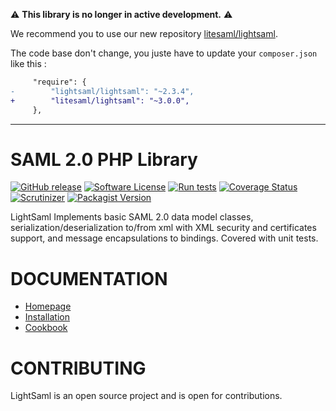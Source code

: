 ⚠️ **This library is no longer in active development.** ⚠️

We recommend you to use our new repository [litesaml/lightsaml](https://github.com/litesaml/lightsaml).

The code base don't change, you juste have to update your `composer.json` like this :

```diff
     "require": {
-        "lightsaml/lightsaml": "~2.3.4",
+        "litesaml/lightsaml": "~3.0.0",
     },
```

---

SAML 2.0 PHP Library
====================

[![GitHub release](https://img.shields.io/github/release/lightsaml/lightsaml.svg)](https://github.com/lightSAML/lightSAML)
[![Software License](https://img.shields.io/badge/license-MIT-brightgreen.svg?style=flat-square)](LICENSE)
[![Run tests](https://github.com/lightSAML/lightSAML/actions/workflows/run_tests.yml/badge.svg)](https://github.com/lightSAML/lightSAML/actions/workflows/run_tests.yml)
[![Coverage Status](https://coveralls.io/repos/github/lightSAML/lightSAML/badge.svg?branch=master)](https://coveralls.io/github/lightSAML/lightSAML?branch=master)
[![Scrutinizer](https://scrutinizer-ci.com/g/lightSAML/lightSAML/badges/quality-score.png?b=master)](https://scrutinizer-ci.com/g/lightSAML/lightSAML/?branch=master)
[![Packagist Version](https://img.shields.io/packagist/v/lightsaml/lightsaml.svg?style=flat-square)](https://packagist.org/packages/lightsaml/lightsaml)

LightSaml Implements basic SAML 2.0 data model classes, serialization/deserialization to/from xml with XML security and
certificates support, and message encapsulations to bindings. Covered with unit tests.


DOCUMENTATION
=============

* [Homepage](http://www.lightsaml.com/LightSAML-Core/)
* [Installation](http://www.lightsaml.com/LightSAML-Core/Installation/)
* [Cookbook](http://www.lightsaml.com/LightSAML-Core/Cookbook/)


CONTRIBUTING
============

LightSaml is an open source project and is open for contributions.
